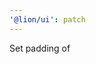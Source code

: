 ```yaml
---
'@lion/ui': patch
---
```


Set padding of <dialog> to 0 so it doesn't show a weird 1em width/height box due to user agent styles.
